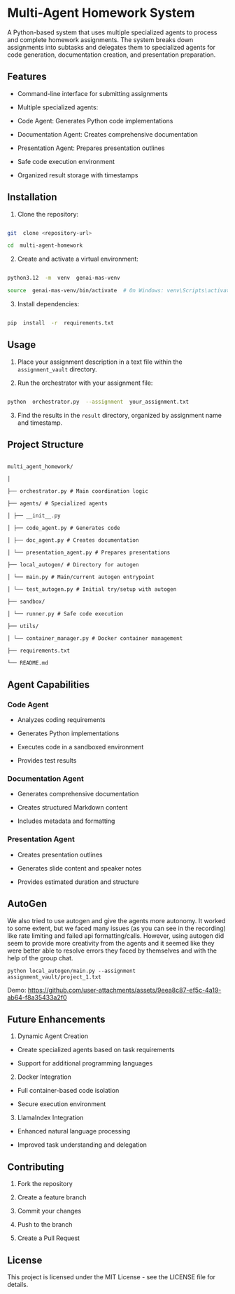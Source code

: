 
# Multi-Agent Homework System

  

A Python-based system that uses multiple specialized agents to process and complete homework assignments. The system breaks down assignments into subtasks and delegates them to specialized agents for code generation, documentation creation, and presentation preparation.

  

## Features

  

- Command-line interface for submitting assignments

- Multiple specialized agents:

- Code Agent: Generates Python code implementations

- Documentation Agent: Creates comprehensive documentation

- Presentation Agent: Prepares presentation outlines

- Safe code execution environment

- Organized result storage with timestamps

  

## Installation

  

1. Clone the repository:

```bash

git  clone <repository-url>

cd  multi-agent-homework

```

  

2. Create and activate a virtual environment:

```bash

python3.12  -m  venv  genai-mas-venv

source  genai-mas-venv/bin/activate  # On Windows: venv\Scripts\activate

```

  

3. Install dependencies:

```bash

pip  install  -r  requirements.txt

```

  

## Usage

  

1. Place your assignment description in a text file within the `assignment_vault` directory.

  

2. Run the orchestrator with your assignment file:

```bash

python  orchestrator.py  --assignment  your_assignment.txt

```

  

3. Find the results in the `result` directory, organized by assignment name and timestamp.

  

## Project Structure

  

```

multi_agent_homework/

│

├── orchestrator.py # Main coordination logic

├── agents/ # Specialized agents

│ ├── __init__.py

│ ├── code_agent.py # Generates code

│ ├── doc_agent.py # Creates documentation

│ └── presentation_agent.py # Prepares presentations

├── local_autogen/ # Directory for autogen

│ └── main.py # Main/current autogen entrypoint

│ └── test_autogen.py # Initial try/setup with autogen

├── sandbox/

│ └── runner.py # Safe code execution

├── utils/

│ └── container_manager.py # Docker container management

├── requirements.txt

└── README.md

```

  

## Agent Capabilities

  

### Code Agent

- Analyzes coding requirements

- Generates Python implementations

- Executes code in a sandboxed environment

- Provides test results

  

### Documentation Agent

- Generates comprehensive documentation

- Creates structured Markdown content

- Includes metadata and formatting

  

### Presentation Agent

- Creates presentation outlines

- Generates slide content and speaker notes

- Provides estimated duration and structure

  
## AutoGen
We also tried to use autogen and give the agents more autonomy. It worked to some extent, but we faced many issues (as you can see in the recording) like rate limiting and failed api formatting/calls. However, using autogen did seem to provide more creativity from the agents and it seemed like they were better able to resolve errors they faced by themselves and with the help of the group chat.

```
python local_autogen/main.py --assignment assignment_vault/project_1.txt
```
Demo:
https://github.com/user-attachments/assets/9eea8c87-ef5c-4a19-ab64-f8a35433a2f0


## Future Enhancements

  

1. Dynamic Agent Creation

- Create specialized agents based on task requirements

- Support for additional programming languages

  

2. Docker Integration

- Full container-based code isolation

- Secure execution environment

  

3. LlamaIndex Integration

- Enhanced natural language processing

- Improved task understanding and delegation

  

## Contributing

  

1. Fork the repository

2. Create a feature branch

3. Commit your changes

4. Push to the branch

5. Create a Pull Request

  

## License

  

This project is licensed under the MIT License - see the LICENSE file for details.
